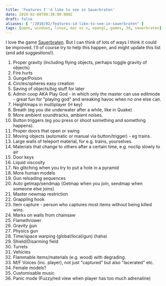 ```yaml
---
title: 'Features I''d like to see in Sauerbraten'
date: 2010-02-08T00:38:00.000Z
draft: false
aliases: [ "/2010/02/features-id-like-to-see-in-sauerbraten" ]
tags: [open, windows, linux, mac os x, opengl, games, 3d, sauerbraten]
---
```


I love the game [Sauerbraten](http://sauerbraten.org/). But I can think of lots of ways I think it could be improved. I'll of course try to help this happen, and might update this list (and add suggestions!).

1. Proper gravity (including flying objects, perhaps toggle gravity of objects)
2. Fire hurts
3. Gunge/Poison
4. Circles/spheres easy creation
5. Saving of objects/big stuff for later
6. Admin coop AKA Play God - in which only the master can use editmode - great fun for "playing god" and wreaking havoc when no one else can.
7. Heightmaps in multiplayer (H key)
8. Breath (eg you die underwater after a while, like in Quake)
9. More ambient soundtracks, ambient noises.
10. Button triggers (eg you press or shoot something and something happens).
11. Proper doors that open or swing
12. Moving objects (automatic or manual via button/trigger) - eg trains.
13. Large walls of teleport material, for e.g. trains, yourselves.
14. Materials that change to others after a certain time, e.g. noclip slowly to air
15. Door keys
16. Liquid viscosity
17. No glitching when you try to put a hole in a pyramid
18. More human models
19. Gun reloading sequences
20. Auto getmap/sendmap (Getmap when you join, sendmap when someone else joins)
21. Master newmap restriction
22. Grappling hook
23. Item capture - person who captures most items without being killed wins.
24. Marks on walls from chainsaw
25. Flamethrower
26. Gravity gun
27. Physics gun
28. Time/space warping (global/local/gun) (haha)
29. Shield/Disarming field
30. Turrets
31. Vehicles
32. Flammable items/materials (e.g. wood) with degrading.
33. M/F Voices (inc. player), not just "captured" but also "lacerated" etc.
34. Female models?
35. Customisable music
36. Panic mode (Fuzzy/red view when player has too much adrenaline)
